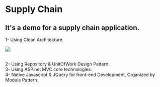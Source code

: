 # Supply Chain
## It's a demo for a supply chain application.

1- Using Clean Architecture.

![](https://imgur.com/GVzrSsf)

<br />
2- Using Repository & UnitOfWork Design Pattern.
<br />
3- Using ASP.net MVC core technologies.
<br />
4- Native Javascript & JQuery for front-end Development, Organized by Module Pattern.
